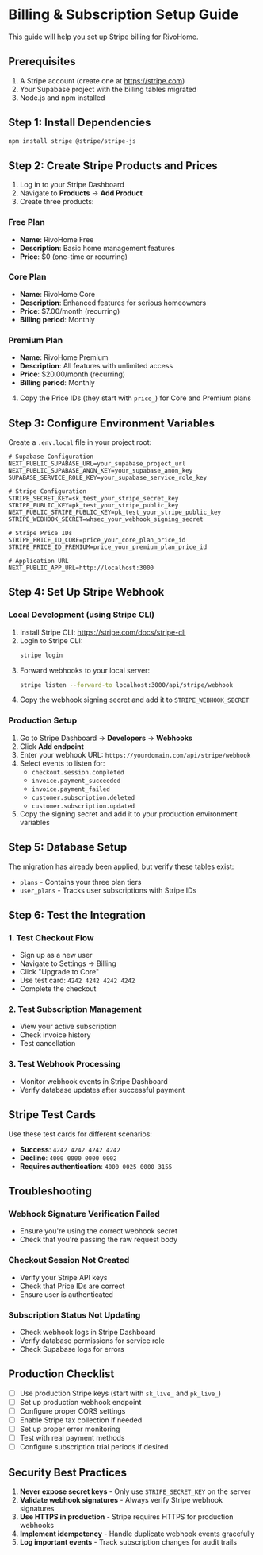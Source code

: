 # Billing & Subscription Setup Guide

This guide will help you set up Stripe billing for RivoHome.

## Prerequisites

1. A Stripe account (create one at https://stripe.com)
2. Your Supabase project with the billing tables migrated
3. Node.js and npm installed

## Step 1: Install Dependencies

```bash
npm install stripe @stripe/stripe-js
```

## Step 2: Create Stripe Products and Prices

1. Log in to your Stripe Dashboard
2. Navigate to **Products** → **Add Product**
3. Create three products:

### Free Plan
- **Name**: RivoHome Free
- **Description**: Basic home management features
- **Price**: $0 (one-time or recurring)

### Core Plan
- **Name**: RivoHome Core
- **Description**: Enhanced features for serious homeowners
- **Price**: $7.00/month (recurring)
- **Billing period**: Monthly

### Premium Plan
- **Name**: RivoHome Premium
- **Description**: All features with unlimited access
- **Price**: $20.00/month (recurring)
- **Billing period**: Monthly

4. Copy the Price IDs (they start with `price_`) for Core and Premium plans

## Step 3: Configure Environment Variables

Create a `.env.local` file in your project root:

```env
# Supabase Configuration
NEXT_PUBLIC_SUPABASE_URL=your_supabase_project_url
NEXT_PUBLIC_SUPABASE_ANON_KEY=your_supabase_anon_key
SUPABASE_SERVICE_ROLE_KEY=your_supabase_service_role_key

# Stripe Configuration
STRIPE_SECRET_KEY=sk_test_your_stripe_secret_key
STRIPE_PUBLIC_KEY=pk_test_your_stripe_public_key
NEXT_PUBLIC_STRIPE_PUBLIC_KEY=pk_test_your_stripe_public_key
STRIPE_WEBHOOK_SECRET=whsec_your_webhook_signing_secret

# Stripe Price IDs
STRIPE_PRICE_ID_CORE=price_your_core_plan_price_id
STRIPE_PRICE_ID_PREMIUM=price_your_premium_plan_price_id

# Application URL
NEXT_PUBLIC_APP_URL=http://localhost:3000
```

## Step 4: Set Up Stripe Webhook

### Local Development (using Stripe CLI)

1. Install Stripe CLI: https://stripe.com/docs/stripe-cli
2. Login to Stripe CLI:
   ```bash
   stripe login
   ```
3. Forward webhooks to your local server:
   ```bash
   stripe listen --forward-to localhost:3000/api/stripe/webhook
   ```
4. Copy the webhook signing secret and add it to `STRIPE_WEBHOOK_SECRET`

### Production Setup

1. Go to Stripe Dashboard → **Developers** → **Webhooks**
2. Click **Add endpoint**
3. Enter your webhook URL: `https://yourdomain.com/api/stripe/webhook`
4. Select events to listen for:
   - `checkout.session.completed`
   - `invoice.payment_succeeded`
   - `invoice.payment_failed`
   - `customer.subscription.deleted`
   - `customer.subscription.updated`
5. Copy the signing secret and add it to your production environment variables

## Step 5: Database Setup

The migration has already been applied, but verify these tables exist:
- `plans` - Contains your three plan tiers
- `user_plans` - Tracks user subscriptions with Stripe IDs

## Step 6: Test the Integration

### 1. Test Checkout Flow
- Sign up as a new user
- Navigate to Settings → Billing
- Click "Upgrade to Core"
- Use test card: `4242 4242 4242 4242`
- Complete the checkout

### 2. Test Subscription Management
- View your active subscription
- Check invoice history
- Test cancellation

### 3. Test Webhook Processing
- Monitor webhook events in Stripe Dashboard
- Verify database updates after successful payment

## Stripe Test Cards

Use these test cards for different scenarios:

- **Success**: `4242 4242 4242 4242`
- **Decline**: `4000 0000 0000 0002`
- **Requires authentication**: `4000 0025 0000 3155`

## Troubleshooting

### Webhook Signature Verification Failed
- Ensure you're using the correct webhook secret
- Check that you're passing the raw request body

### Checkout Session Not Created
- Verify your Stripe API keys
- Check that Price IDs are correct
- Ensure user is authenticated

### Subscription Status Not Updating
- Check webhook logs in Stripe Dashboard
- Verify database permissions for service role
- Check Supabase logs for errors

## Production Checklist

- [ ] Use production Stripe keys (start with `sk_live_` and `pk_live_`)
- [ ] Set up production webhook endpoint
- [ ] Configure proper CORS settings
- [ ] Enable Stripe tax collection if needed
- [ ] Set up proper error monitoring
- [ ] Test with real payment methods
- [ ] Configure subscription trial periods if desired

## Security Best Practices

1. **Never expose secret keys** - Only use `STRIPE_SECRET_KEY` on the server
2. **Validate webhook signatures** - Always verify Stripe webhook signatures
3. **Use HTTPS in production** - Stripe requires HTTPS for production webhooks
4. **Implement idempotency** - Handle duplicate webhook events gracefully
5. **Log important events** - Track subscription changes for audit trails 